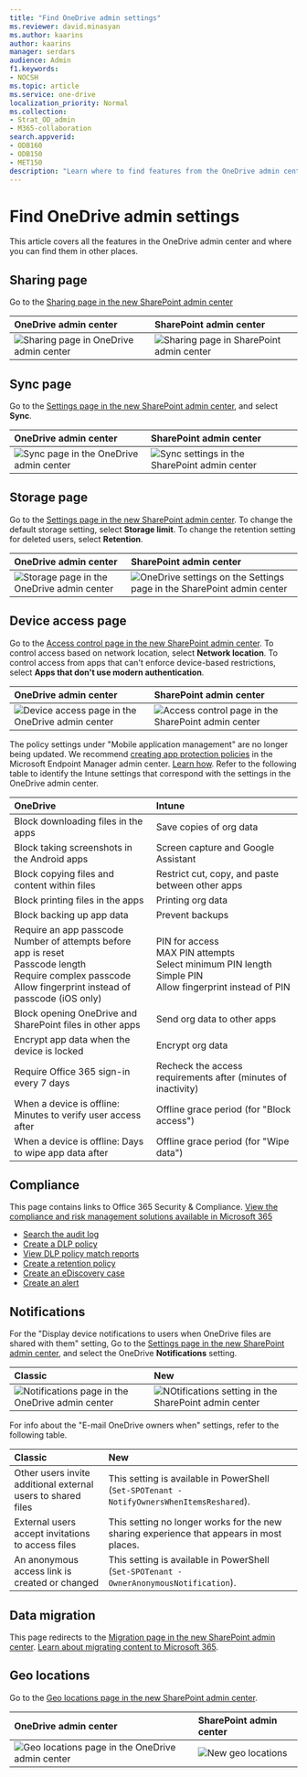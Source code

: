 ```yaml
---
title: "Find OneDrive admin settings"
ms.reviewer: david.minasyan
ms.author: kaarins
author: kaarins
manager: serdars
audience: Admin
f1.keywords:
- NOCSH
ms.topic: article
ms.service: one-drive
localization_priority: Normal
ms.collection: 
- Strat_OD_admin
- M365-collaboration
search.appverid:
- ODB160
- ODB150
- MET150
description: "Learn where to find features from the OneDrive admin center. "
---
```


# Find OneDrive admin settings

This article covers all the features in the OneDrive admin center and where you can find them in other places.

## Sharing page

Go to the [Sharing page in the new SharePoint admin center](https://admin.microsoft.com/sharepoint?page=sharing&modern=true)

| OneDrive admin center | SharePoint admin center |
|:-----|:-----|
|![Sharing page in OneDrive admin center](media/sharing-page.png)|![Sharing page in SharePoint admin center](media/sp-sharing-page.png) |

## Sync page

Go to the [Settings page in the new SharePoint admin center](https://admin.microsoft.com/sharepoint?page=settings&modern=true), and select **Sync**.

| OneDrive admin center | SharePoint admin center |
|:-----|:-----|
|![Sync page in the OneDrive admin center](media/sync-page.png)|![Sync settings in the SharePoint admin center](media/sp-sync-settings.png) |

## Storage page

Go to the [Settings page in the new SharePoint admin center](https://admin.microsoft.com/sharepoint?page=settings&modern=true). To change the default storage setting, select **Storage limit**. To change the retention setting for deleted users, select **Retention**. 

| OneDrive admin center | SharePoint admin center |
|:-----|:-----|
|![Storage page in the OneDrive admin center](media/storage-page.png)|![OneDrive settings on the Settings page in the SharePoint admin center](media/settings-page.png) |

## Device access page

Go to the [Access control page in the new SharePoint admin center](https://admin.microsoft.com/sharepoint?page=accessControl&modern=true). To control access based on network location, select **Network location**. To control access from apps that can't enforce device-based restrictions, select **Apps that don't use modern authentication**.

| OneDrive admin center | SharePoint admin center |
|:-----|:-----|
|![Device access page in the OneDrive admin center](media/device-access.png)|![Access control page in the SharePoint admin center](media/access-control.png) |

The policy settings under "Mobile application management" are no longer being updated. We recommend [creating app protection policies](https://endpoint.microsoft.com/?ref=AdminCenter#blade/Microsoft_Intune_DeviceSettings/AppsMenu/appProtection) in the Microsoft Endpoint Manager admin center. [Learn how](/mem/intune/apps/app-protection-policies). Refer to the following table to identify the Intune settings that correspond with the settings in the OneDrive admin center. 

| OneDrive | Intune |
|:-----|:-----|
|Block downloading files in the apps |Save copies of org data  <br/> |
|Block taking screenshots in the Android apps <br/> |Screen capture and Google Assistant  <br/> |
|Block copying files and content within files <br/> |Restrict cut, copy, and paste between other apps  <br/> |
|Block printing files in the apps <br/> |Printing org data  <br/> |
|Block backing up app data <br/> |Prevent backups  <br/> |
|Require an app passcode <br/>Number of attempts before app is reset <br/>Passcode length <br/>Require complex passcode <br/>Allow fingerprint instead of passcode (iOS only) <br/> |PIN for access  <br/> MAX PIN attempts<br/>Select minimum PIN length<br/>Simple PIN<br/>Allow fingerprint instead of PIN<br/>|
|Block opening OneDrive and SharePoint files in other apps <br/> |Send org data to other apps  <br/> |
|Encrypt app data when the device is locked <br/> |Encrypt org data  <br/> |
|Require Office 365 sign-in every 7 days <br/> |Recheck the access requirements after (minutes of inactivity)  <br/> |
|When a device is offline: Minutes to verify user access after <br/> |Offline grace period (for "Block access")  <br/> |
|When a device is offline: Days to wipe app data after <br/> |Offline grace period (for "Wipe data")  <br/> |

## Compliance

This page contains links to Office 365 Security & Compliance. [View the compliance and risk management solutions available in Microsoft 365](https://compliance.microsoft.com/solutioncatalog)

- [Search the audit log](https://compliance.microsoft.com/auditlogsearch?viewid=Search)
- [Create a DLP policy](https://compliance.microsoft.com/datalossprevention?viewid=policiesn)
- [View DLP policy match reports](https://compliance.microsoft.com/reports/dlppolicymatchesreport)
- [Create a retention policy](https://compliance.microsoft.com/informationgovernance?viewid=retention)
- [Create an eDiscovery case](https://compliance.microsoft.com/classicediscovery)
- [Create an alert](https://compliance.microsoft.com/compliancealerts)

## Notifications

For the "Display device notifications to users when OneDrive files are shared with them" setting, Go to the [Settings page in the new SharePoint admin center](https://admin.microsoft.com/sharepoint?page=settings&modern=true), and select the OneDrive **Notifications** setting.

| Classic | New |
|:-----|:-----|
|![Notifications page in the OneDrive admin center](media/notifications-od.png)|![NOtifications setting in the SharePoint admin center](media/notifications.png) |

For info about the "E-mail OneDrive owners when" settings, refer to the following table.

| Classic | New |
|:-----|:-----|
|Other users invite additional external users to shared files <br/> |This setting is available in PowerShell (`Set-SPOTenant -NotifyOwnersWhenItemsReshared`).  <br/> |
|External users accept invitations to access files <br/> |This setting no longer works for the new sharing experience that appears in most places.  <br/> |
|An anonymous access link is created or changed <br/> |This setting is available in PowerShell (`Set-SPOTenant -OwnerAnonymousNotification`).  <br/> |

## Data migration

This page redirects to the [Migration page in the new SharePoint admin center](https://admin.microsoft.com/sharepoint?page=migration&modern=true). [Learn about migrating content to Microsoft 365](/sharepointmigration/migrate-to-sharepoint-online).

## Geo locations

Go to the [Geo locations page in the new SharePoint admin center](https://admin.microsoft.com/sharepoint?page=geoLocationsg&modern=true).

| OneDrive admin center | SharePoint admin center |
|:-----|:-----|
|![Geo locations page in the OneDrive admin center](media/geo-locations.png)|![New geo locations](media/new-geo-locations.png)|

